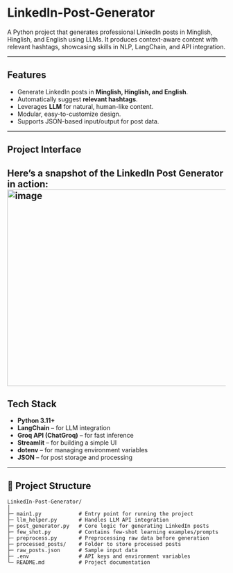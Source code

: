 # LinkedIn-Post-Generator
A Python project that generates professional LinkedIn posts in Minglish, Hinglish, and English using LLMs. It produces context-aware content with relevant hashtags, showcasing skills in NLP, LangChain, and API integration.

---

## Features

- Generate LinkedIn posts in **Minglish, Hinglish, and English**.
- Automatically suggest **relevant hashtags**.
- Leverages **LLM** for natural, human-like content.
- Modular, easy-to-customize design.
- Supports JSON-based input/output for post data.

---
## Project Interface

Here’s a snapshot of the LinkedIn Post Generator in action:
<img width="940" height="453" alt="image" src="https://github.com/user-attachments/assets/a774d9d4-a559-4765-9f9c-82500166d64a" />
---

## Tech Stack

- **Python 3.11+**
- **LangChain** – for LLM integration  
- **Groq API (ChatGroq)** – for fast inference  
- **Streamlit** – for building a simple UI   
- **dotenv** – for managing environment variables  
- **JSON** – for post storage and processing  

---

## 📂 Project Structure

```text
LinkedIn-Post-Generator/
│
├─ main1.py            # Entry point for running the project
├─ llm_helper.py       # Handles LLM API integration
├─ post_generator.py   # Core logic for generating LinkedIn posts
├─ few_shot.py         # Contains few-shot learning examples/prompts
├─ preprocess.py       # Preprocessing raw data before generation
├─ processed_posts/    # Folder to store processed posts
├─ raw_posts.json      # Sample input data
├─ .env                # API keys and environment variables
└─ README.md           # Project documentation

